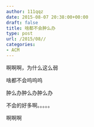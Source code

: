 ```yaml
---
author: 111qqz
date: 2015-08-07 20:38:00+00:00
draft: false
title: 啥都不会肿么办
type: post
url: /2015/08//
categories:
- ACM
---
```


啊啊啊，为什么这么弱




啥都不会呜呜呜




肿么办肿么办肿么办




不会的好多啊。。。。。




啊啊啊



